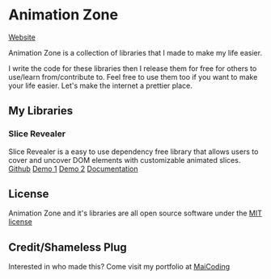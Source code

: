 # Animation Zone
[Website](https://realtayy.github.io/animation-zone/)

Animation Zone is a collection of libraries that I made to make my life easier.

I write the code for these libraries then I release them for free for others to use/learn from/contribute to. Feel free to use them too if you want to make your life easier. Let's make the internet a prettier place.

## My Libraries
### Slice Revealer
Slice Revealer is a easy to use dependency free library that allows users to cover and uncover DOM elements with customizable animated slices.
[Github](https://github.com/RealTayy/slice-revealer)
[Demo 1](https://realtayy.github.io/slice-revealer/demo/demo1/demo1.html)
[Demo 2](https://realtayy.github.io/slice-revealer/demo/demo2/demo2.html)
[Documentation](https://github.com/RealTayy/slice-revealer#documentation)

## License
Animation Zone and it's libraries are all open source software under the [MIT license](https://github.com/RealTayy/animation-zone/blob/master/LICENSE)

## Credit/Shameless Plug
Interested in who made this? Come visit my portfolio at [MaiCoding](https://www.maiCoding.me)
